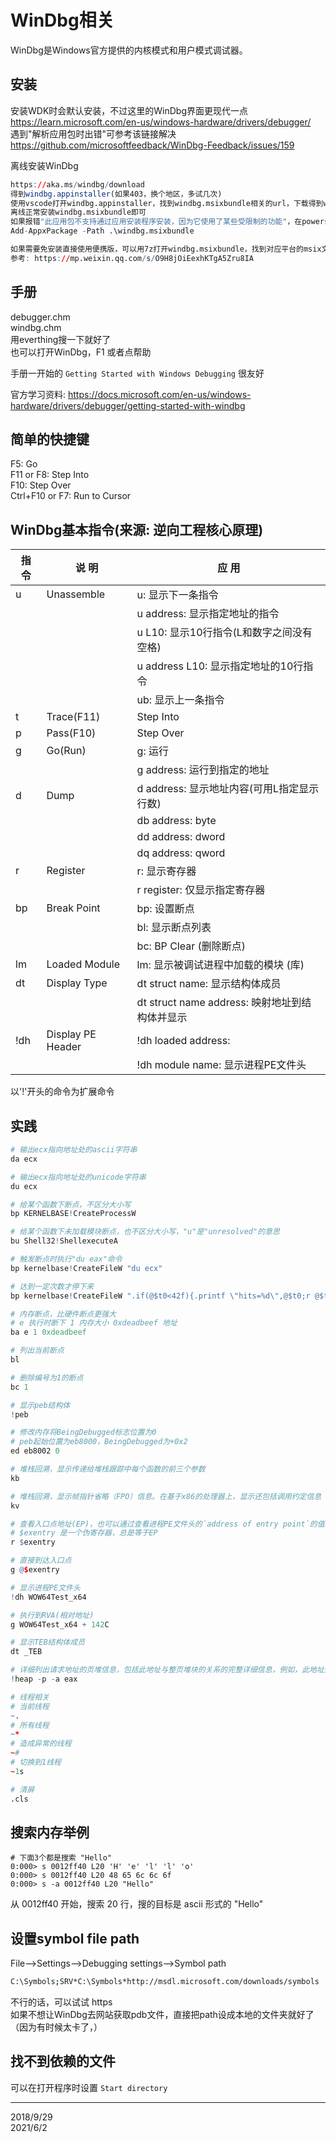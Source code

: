 # WinDbg相关

WinDbg是Windows官方提供的内核模式和用户模式调试器。  


## 安装
安装WDK时会默认安装，不过这里的WinDbg界面更现代一点  
https://learn.microsoft.com/en-us/windows-hardware/drivers/debugger/  
遇到"解析应用包时出错"可参考该链接解决  
https://github.com/microsoftfeedback/WinDbg-Feedback/issues/159  

离线安装WinDbg
```r
https://aka.ms/windbg/download
得到windbg.appinstaller(如果403，换个地区，多试几次)
使用vscode打开windbg.appinstaller，找到windbg.msixbundle相关的url，下载得到windbg.msixbundle
离线正常安装windbg.msixbundle即可
如果报错"此应用包不支持通过应用安装程序安装，因为它使用了某些受限制的功能"，在powershell下使用如下命令安装：
Add-AppxPackage -Path .\windbg.msixbundle

如果需要免安装直接使用便携版，可以用7z打开windbg.msixbundle，找到对应平台的msix文件，再用7z解压，运行时直接执行DbgX.Shell.exe即可
参考: https://mp.weixin.qq.com/s/O9H8jOiEexhKTgA5Zru8IA
```


## 手册
debugger.chm  
windbg.chm  
用everthing搜一下就好了  
也可以打开WinDbg，F1 或者点帮助  
  
手册一开始的 `Getting Started with Windows Debugging` 很友好  

官方学习资料: https://docs.microsoft.com/en-us/windows-hardware/drivers/debugger/getting-started-with-windbg  


## 简单的快捷键
F5: Go  
F11 or F8: Step Into  
F10: Step Over  
Ctrl+F10 or F7: Run to Cursor  


## WinDbg基本指令(来源: 逆向工程核心原理)

| 指 令 | 说 明             | 应 用                                          |
| ----- | ----------------- | ---------------------------------------------- |
| u     | Unassemble        | u: 显示下一条指令                              |
|       |                   | u address: 显示指定地址的指令                  |
|       |                   | u L10: 显示10行指令(L和数字之间没有空格)       |
|       |                   | u address L10: 显示指定地址的10行指令          |
|       |                   | ub: 显示上一条指令                             |
| t     | Trace(F11)        | Step Into                                      |
| p     | Pass(F10)         | Step Over                                      |
| g     | Go(Run)           | g: 运行                                        |
|       |                   | g address: 运行到指定的地址                    |
| d     | Dump              | d address: 显示地址内容(可用L指定显示行数)     |
|       |                   | db address: byte                               |
|       |                   | dd address: dword                              |
|       |                   | dq address: qword                              |
| r     | Register          | r: 显示寄存器                                  |
|       |                   | r register: 仅显示指定寄存器                   |
| bp    | Break Point       | bp: 设置断点                                   |
|       |                   | bl: 显示断点列表                               |
|       |                   | bc: BP Clear (删除断点)                        |
| lm    | Loaded Module     | lm: 显示被调试进程中加载的模块 (库)            |
| dt    | Display Type      | dt struct name: 显示结构体成员                 |
|       |                   | dt struct name address: 映射地址到结构体并显示 |
| !dh   | Display PE Header | !dh loaded address:                            |
|       |                   | !dh module name: 显示进程PE文件头              |


以'!'开头的命令为扩展命令  


## 实践
```r
# 输出ecx指向地址处的ascii字符串
da ecx

# 输出ecx指向地址处的unicode字符串
du ecx

# 给某个函数下断点，不区分大小写  
bp KERNELBASE!CreateProcessW

# 给某个函数下未加载模块断点，也不区分大小写，"u"是"unresolved"的意思
bu Shell32!ShellexecuteA

# 触发断点时执行"du eax"命令
bp kernelbase!CreateFileW "du ecx"

# 达到一定次数才停下来
bp kernelbase!CreateFileW ".if(@$t0<42f){.printf \"hits=%d\",@$t0;r @$t0=@$t0+1;gc;};.else{}"

# 内存断点，比硬件断点更强大
# e 执行时断下 1 内存大小 0xdeadbeef 地址
ba e 1 0xdeadbeef

# 列出当前断点
bl

# 删除编号为1的断点
bc 1

# 显示peb结构体
!peb

# 修改内存将BeingDebugged标志位置为0
# peb起始位置为eb8000，BeingDebugged为+0x2
ed eb8002 0

# 堆栈回溯，显示传递给堆栈跟踪中每个函数的前三个参数
kb

# 堆栈回溯，显示帧指针省略（FPO）信息。在基于x86的处理器上，显示还包括调用约定信息
kv

# 查看入口点地址(EP)，也可以通过查看进程PE文件头的`address of entry point`的值来获取EP
# $exentry 是一个伪寄存器，总是等于EP
r $exentry

# 直接到达入口点
g @$exentry

# 显示进程PE文件头
!dh WOW64Test_x64

# 执行到RVA(相对地址)
g WOW64Test_x64 + 142C

# 显示TEB结构体成员
dt _TEB

# 详细列出请求地址的页堆信息，包括此地址与整页堆块的关系的完整详细信息，例如，此地址是否为页堆的一部分，其在块中的偏移量，以及块是否被分配或释放。只要可用，就包括堆栈跟踪
!heap -p -a eax

# 线程相关
# 当前线程
~.
# 所有线程
~*
# 造成异常的线程
~#
# 切换到1线程
~1s

# 清屏
.cls
```

## 搜索内存举例
```
# 下面3个都是搜索 "Hello"
0:000> s 0012ff40 L20 'H' 'e' 'l' 'l' 'o' 
0:000> s 0012ff40 L20 48 65 6c 6c 6f 
0:000> s -a 0012ff40 L20 "Hello" 
```
从 0012ff40 开始，搜索 20 行，搜的目标是 ascii 形式的 "Hello"  


## 设置symbol file path
File-->Settings-->Debugging settings-->Symbol path  
```sh
C:\Symbols;SRV*C:\Symbols*http://msdl.microsoft.com/downloads/symbols
```
不行的话，可以试试 https  
如果不想让WinDbg去网站获取pdb文件，直接把path设成本地的文件夹就好了（因为有时候太卡了，）  


## 找不到依赖的文件
可以在打开程序时设置 `Start directory`  


---
2018/9/29  
2021/6/2  
